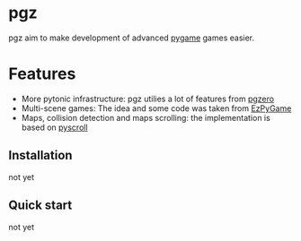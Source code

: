 # pgz

pgz aim to make development of advanced [pygame](https://www.pygame.org/) games easier.

# Features
- More pytonic infrastructure: pgz utilies a lot of features from [pgzero](https://github.com/lordmauve/pgzero)
- Multi-scene games: The idea and some code was taken from [EzPyGame](https://github.com/Mahi/EzPyGame)
- Maps, collision detection and maps scrolling: the implementation is based on [pyscroll](https://github.com/bitcraft/pyscroll)

## Installation

not yet


## Quick start

not yet